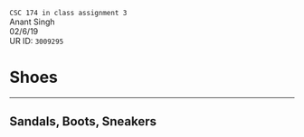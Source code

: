 `CSC 174 in class assignment 3`  
Anant Singh  
02/6/19  
UR ID: `3009295`
# Shoes
---
## Sandals, Boots, Sneakers 




